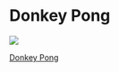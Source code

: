 # Donkey Pong

![](https://media.giphy.com/media/3o7bub97cGEYs7AkIU/giphy.gif)

[Donkey Pong][donkey-pong]


[donkey-pong]: http://www.joelcowie.com/donkey-pong
